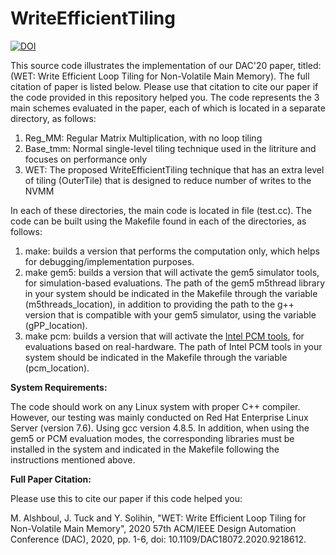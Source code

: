 # WriteEfficientTiling
[![DOI](https://zenodo.org/badge/372949366.svg)](https://zenodo.org/badge/latestdoi/372949366)


This source code illustrates the implementation of our DAC'20 paper, titled: (WET: Write Efficient Loop Tiling for Non-Volatile Main Memory). The full citation of paper is listed below. Please use that citation to cite our paper if the code provided in this repository helped you.
The code represents the 3 main schemes evaluated in the paper, each of which is located in a separate directory, as follows:
1. Reg_MM: Regular Matrix Multiplication, with no loop tiling
2. Base_tmm: Normal single-level tiling technique used in the litriture and focuses on performance only
3. WET: The proposed WriteEfficientTiling technique that has an extra level of tiling (OuterTile) that is designed to reduce number of writes to the NVMM


In each of these directories, the main code is located in file (test.cc). The code can be built using the Makefile found in each of the directories, as follows:
1. make: builds a version that performs the computation only, which helps for debugging/implementation purposes.
2. make gem5: builds a version that will activate the gem5 simulator tools, for simulation-based evaluations. The path of the gem5 m5thread library in your system should be indicated in the Makefile through the variable (m5threads_location), in addition to providing the path to the g++ version that is compatible with your gem5 simulator, using the variable (gPP_location).
3. make pcm: builds a version that will activate the [Intel PCM tools](https://software.intel.com/content/www/us/en/develop/articles/intel-performance-counter-monitor.html), for evaluations based on real-hardware. The path of Intel PCM tools in your system should be indicated in the Makefile through the variable (pcm_location). 


**System Requirements:**

The code should work on any Linux system with proper C++ compiler. However, our testing was mainly conducted on Red Hat Enterprise Linux Server (version 7.6). Using gcc version 4.8.5. In addition, when using the gem5 or PCM evaluation modes, the corresponding libraries must be installed in the system and indicated in the Makefile following the instructions mentioned above.



**Full Paper Citation:**

Please use this to cite our paper if this code helped you:

M. Alshboul, J. Tuck and Y. Solihin, "WET: Write Efficient Loop Tiling for Non-Volatile Main Memory", 2020 57th ACM/IEEE Design Automation Conference (DAC), 2020, pp. 1-6, doi: 10.1109/DAC18072.2020.9218612.
